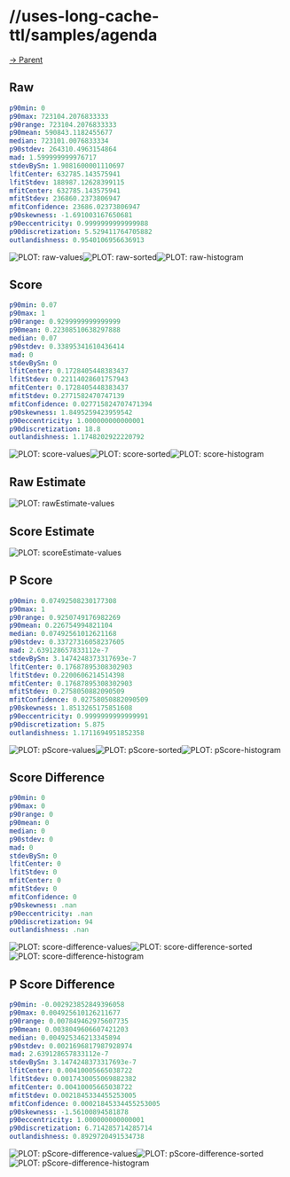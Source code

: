 
# //uses-long-cache-ttl/samples/agenda

[→ Parent](../..)


## Raw


```yaml
p90min: 0
p90max: 723104.2076833333
p90range: 723104.2076833333
p90mean: 590843.1182455677
median: 723101.0076833334
p90stdev: 264310.4963154864
mad: 1.599999999976717
stdevBySn: 1.9081600001110697
lfitCenter: 632785.143575941
lfitStdev: 188987.12628399115
mfitCenter: 632785.143575941
mfitStdev: 236860.2373806947
mfitConfidence: 23686.02373806947
p90skewness: -1.691003167650681
p90eccentricity: 0.9999999999999988
p90discretization: 5.529411764705882
outlandishness: 0.9540106956636913

```

![PLOT: raw-values](./raw/values.svg)![PLOT: raw-sorted](./raw/sorted.svg)![PLOT: raw-histogram](./raw/histogram.svg)
## Score


```yaml
p90min: 0.07
p90max: 1
p90range: 0.9299999999999999
p90mean: 0.22308510638297888
median: 0.07
p90stdev: 0.33895341610436414
mad: 0
stdevBySn: 0
lfitCenter: 0.1728405448383437
lfitStdev: 0.22114028601757943
mfitCenter: 0.1728405448383437
mfitStdev: 0.2771582470747139
mfitConfidence: 0.027715824707471394
p90skewness: 1.8495259423959542
p90eccentricity: 1.000000000000001
p90discretization: 18.8
outlandishness: 1.1748202922220792

```

![PLOT: score-values](./score/values.svg)![PLOT: score-sorted](./score/sorted.svg)![PLOT: score-histogram](./score/histogram.svg)
## Raw Estimate

![PLOT: rawEstimate-values](./rawEstimate/values.svg)
## Score Estimate

![PLOT: scoreEstimate-values](./scoreEstimate/values.svg)
## P Score


```yaml
p90min: 0.07492508230177308
p90max: 1
p90range: 0.9250749176982269
p90mean: 0.226754994821104
median: 0.07492561012621168
p90stdev: 0.33727316058237605
mad: 2.639128657833112e-7
stdevBySn: 3.1474248373317693e-7
lfitCenter: 0.17687895308302903
lfitStdev: 0.2200606214514398
mfitCenter: 0.17687895308302903
mfitStdev: 0.2758050882090509
mfitConfidence: 0.02758050882090509
p90skewness: 1.8513265175851608
p90eccentricity: 0.9999999999999991
p90discretization: 5.875
outlandishness: 1.1711694951852358

```

![PLOT: pScore-values](./pScore/values.svg)![PLOT: pScore-sorted](./pScore/sorted.svg)![PLOT: pScore-histogram](./pScore/histogram.svg)
## Score Difference


```yaml
p90min: 0
p90max: 0
p90range: 0
p90mean: 0
median: 0
p90stdev: 0
mad: 0
stdevBySn: 0
lfitCenter: 0
lfitStdev: 0
mfitCenter: 0
mfitStdev: 0
mfitConfidence: 0
p90skewness: .nan
p90eccentricity: .nan
p90discretization: 94
outlandishness: .nan

```

![PLOT: score-difference-values](./score-difference/values.svg)![PLOT: score-difference-sorted](./score-difference/sorted.svg)![PLOT: score-difference-histogram](./score-difference/histogram.svg)
## P Score Difference


```yaml
p90min: -0.002923852849396058
p90max: 0.004925610126211677
p90range: 0.007849462975607735
p90mean: 0.0038049606607421203
median: 0.004925346213345894
p90stdev: 0.0021696817987928974
mad: 2.639128657833112e-7
stdevBySn: 3.1474248373317693e-7
lfitCenter: 0.00410005665038722
lfitStdev: 0.0017430055069882382
mfitCenter: 0.00410005665038722
mfitStdev: 0.0021845334455253005
mfitConfidence: 0.00021845334455253005
p90skewness: -1.56100894581878
p90eccentricity: 1.000000000000001
p90discretization: 6.714285714285714
outlandishness: 0.8929720491534738

```

![PLOT: pScore-difference-values](./pScore-difference/values.svg)![PLOT: pScore-difference-sorted](./pScore-difference/sorted.svg)![PLOT: pScore-difference-histogram](./pScore-difference/histogram.svg)